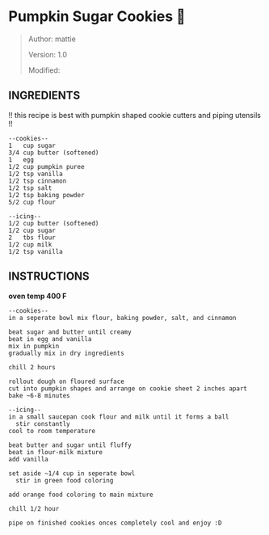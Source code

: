 # Pumpkin Sugar Cookies :jack_o_lantern: 
> Author: mattie 
>
> Version: 1.0
>
> Modified:


## INGREDIENTS
!! this recipe is best with pumpkin shaped cookie cutters and piping utensils !!
```
--cookies--
1   cup sugar
3/4 cup butter (softened)
1   egg
1/2 cup pumpkin puree
1/2 tsp vanilla
1/2 tsp cinnamon
1/2 tsp salt
1/2 tsp baking powder
5/2 cup flour

--icing--
1/2 cup butter (softened)
1/2 cup sugar
2   tbs flour
1/2 cup milk
1/2 tsp vanilla
```


## INSTRUCTIONS

**oven temp 400 F**

```
--cookies--
in a seperate bowl mix flour, baking powder, salt, and cinnamon

beat sugar and butter until creamy
beat in egg and vanilla
mix in pumpkin
gradually mix in dry ingredients

chill 2 hours

rollout dough on floured surface
cut into pumpkin shapes and arrange on cookie sheet 2 inches apart
bake ~6-8 minutes

--icing--
in a small saucepan cook flour and milk until it forms a ball
  stir constantly
cool to room temperature

beat butter and sugar until fluffy
beat in flour-milk mixture
add vanilla

set aside ~1/4 cup in seperate bowl
  stir in green food coloring

add orange food coloring to main mixture

chill 1/2 hour

pipe on finished cookies onces completely cool and enjoy :D
```
